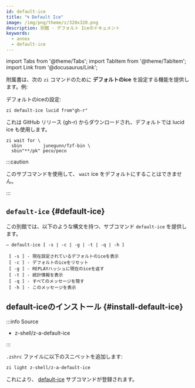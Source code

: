 ```yaml
---
id: default-ice
title: "🌀 Default Ice"
image: /img/png/theme/z/320x320.png
description: 別館 - デフォルト Iceのドキュメント
keywords:
  - annex
  - default-ice
---
```


<!-- @format -->

import Tabs from '@theme/Tabs'; import TabItem from '@theme/TabItem'; import Link from '@docusaurus/Link';

附属書は、次の `zi` コマンドのために **デフォルトのice** を設定する機能を提供します。例:

デフォルトのiceの設定:

```shell
zi default-ice lucid from"gh-r"
```

これは GitHub リリース (gh-r) からダウンロードされ、デフォルトでは lucid ice も使用します。

```shell showLineNumbers
zi wait for \
  sbin        junegunn/fzf-bin \
  sbin"**/pk" peco/peco
```

:::caution

このサブコマンドを使用して、 `wait` ice をデフォルトにすることはできません。

:::

## `default-ice` {#default-ice}

この別館では、以下のような構文を持つ、サブコマンド `default-ice` を提供します。

```shell showLineNumbers
— default-ice [ -s | -c | -g | -t | -q | -h ]

 [ -s ] - 現在設定されているデフォルトのiceを表示
 [ -c ] - デフォルトのiceをリセット
 [ -g ] - REPLAYハッシュに現在のiceを返す
 [ -t ] - 統計情報を表示
 [ -q ] - すべてのメッセージを隠す
 [ -h ] - このメッセージを表示
```

## default-iceのインストール {#install-default-ice}

:::info Source

- <Link className="github-link" href="https://github.com/z-shell/z-a-default-ice">z-shell/z-a-default-ice</Link>

:::

<Tabs>
  <TabItem value="default" label="Default" default>

`.zshrc` ファイルに以下のスニペットを追加します:

```shell
zi light z-shell/z-a-default-ice
```

  </TabItem>
</Tabs>

これにより、 [default-ice](#default-ice) サブコマンドが登録されます。
